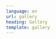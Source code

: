 ```yaml
---
language: en
url: gallery
heading: Gallery
template: gallery
---
```

<div class="row content-row"><!-- 907 (0)-->

</div>
